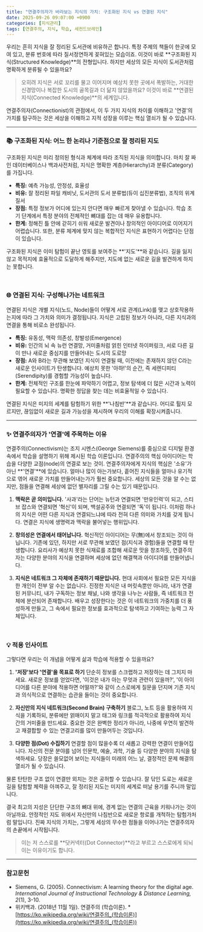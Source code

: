 ```yaml
---
title: "연결주의자가 바라보는 지식의 가치: 구조화된 지식 vs 연결된 지식"
date: 2025-09-26 09:07:00 +0900
categories: [지식관리]
tags: [연결주의, 지식, 학습, 세컨드브레인]
---
```


우리는 흔히 지식을 잘 정리된 도서관에 비유하곤 합니다. 특정 주제의 책들이 한곳에 모여 있고, 분류 번호에 따라 질서정연하게 꽂혀있는 모습이죠. 이것이 바로 **구조화된 지식(Structured Knowledge)**의 전형입니다. 하지만 세상의 모든 지식이 도서관처럼 명확하게 분류될 수 있을까요?

> 오히려 지식은 서로 꼬리를 물고 이어지며 예상치 못한 곳에서 폭발하는, 거대한 신경망이나 복잡한 도시의 골목길과 더 닮지 않았을까요? 이것이 바로 **연결된 지식(Connected Knowledge)**의 세계입니다.

연결주의자(Connectionist)의 관점에서, 이 두 가지 지식의 차이를 이해하고 '연결'의 가치를 탐구하는 것은 세상을 이해하고 지적 성장을 이루는 핵심 열쇠가 될 수 있습니다.

---

### 📚 구조화된 지식: 어느 한 논리나 기준점으로 잘 정리된 지도

구조화된 지식은 미리 정의된 형식과 체계에 따라 조직된 지식을 의미합니다. 마치 잘 짜인 데이터베이스나 백과사전처럼, 지식은 명확한 계층(Hierarchy)과 분류(Category)를 가집니다.

* **특징:** 예측 가능성, 안정성, 효율성
* **비유:** 잘 정리된 파일 캐비닛, 도서관의 도서 분류법(듀이 십진분류법), 조직의 위계질서
* **장점:** 특정 정보가 어디에 있는지 안다면 매우 빠르게 찾아낼 수 있습니다. 학습 초기 단계에서 특정 분야의 전체적인 뼈대를 잡는 데 매우 유용합니다.
* **한계:** 정해진 틀 안에 갇히기 쉬워 새로운 발견이나 창의적인 아이디어로 이어지기 어렵습니다. 또한, 분류 체계에 맞지 않는 복합적인 지식은 표현하기 어렵다는 단점이 있습니다.

구조화된 지식은 이미 탐험이 끝난 영토를 보여주는 **'지도'**와 같습니다. 길을 잃지 않고 목적지에 효율적으로 도달하게 해주지만, 지도에 없는 새로운 길을 발견하게 하지는 못합니다.

<br>

### 🌐 연결된 지식: 구성해나가는 네트워크

연결된 지식은 개별 지식(노드, Node)들이 어떻게 서로 관계(Link)를 맺고 상호작용하는지에 따라 그 가치와 의미가 결정됩니다. 지식은 고립된 정보가 아니라, 다른 지식과의 연결을 통해 비로소 완성됩니다.

* **특징:** 유동성, 맥락 의존성, 창발성(Emergence)
* **비유:** 인간의 뇌 속 뉴런 연결망, 거미줄처럼 얽힌 인터넷 하이퍼링크, 서로 다른 길이 만나 새로운 중심지를 만들어내는 도시의 도로망
* **장점:** A와 B라는 무관해 보였던 지식이 연결될 때, 이전에는 존재하지 않던 C라는 새로운 인사이트가 탄생합니다. 예상치 못한 '아하!'의 순간, 즉 세렌디피티(Serendipity)를 경험할 가능성이 높습니다.
* **한계:** 전체적인 구조를 한눈에 파악하기 어렵고, 정보 탐색에 더 많은 시간과 노력이 필요할 수 있습니다. 명확한 정답을 찾는 데는 비효율적일 수 있습니다.

연결된 지식은 미지의 세계를 탐험하기 위한 **'나침반'**과 같습니다. 어디로 튈지 모르지만, 끊임없이 새로운 길과 가능성을 제시하며 우리의 이해를 확장시켜줍니다.

---

### ✨ 연결주의자가 '연결'에 주목하는 이유

연결주의(Connectivism)는 조지 시멘스(George Siemens)를 중심으로 디지털 환경 속에서 학습을 설명하기 위해 제시된 학습 이론입니다. 연결주의의 핵심 아이디어는 학습을 다양한 교점(node)의 연결로 보는 것이.
연결주의자에게 지식의 핵심은 '소유'가 아닌 **'연결'**에 있습니다. 얼마나 많이 아는가보다, 흩어진 지식들을 얼마나 유기적으로 엮어 새로운 가치를 만들어내는가가 훨씬 중요합니다. 세상의 모든 것을 알 수는 없지만, 점들을 연결해 세상에 없던 별자리를 그릴 수는 있기 때문입니다.

1.  **맥락은 곧 의미입니다.**
    '사과'라는 단어는 뉴턴과 연결되면 '만유인력'이 되고, 스티브 잡스와 연결되면 '혁신'이 되며, 백설공주와 연결되면 '독'이 됩니다. 이처럼 하나의 지식은 어떤 다른 지식과 연결되느냐에 따라 전혀 다른 의미와 가치를 갖게 됩니다. 연결은 지식에 생명력과 맥락을 불어넣는 행위입니다.

2.  **창의성은 연결에서 태어납니다.**
    혁신적인 아이디어는 무(無)에서 창조되는 것이 아닙니다. 기존에 있던, 하지만 서로 무관해 보였던 점(지식과 경험)들을 연결할 때 탄생합니다. 요리사가 예상치 못한 식재료를 조합해 새로운 맛을 창조하듯, 연결주의자는 다양한 분야의 지식을 연결하며 세상에 없던 해결책과 아이디어를 만들어냅니다.

3.  **지식은 네트워크 그 자체에 존재하기 때문입니다.**
    현대 사회에서 필요한 모든 지식을 한 개인이 전부 알 수는 없습니다. 진정한 지식은 내 머릿속뿐만 아니라, 내가 연결된 커뮤니티, 내가 구독하는 정보 채널, 나와 생각을 나누는 사람들, 즉 네트워크 전체에 분산되어 존재합니다. 배우고 성장한다는 것은 이 네트워크의 가중치를 더 풍성하게 만들고, 그 속에서 필요한 정보를 효과적으로 탐색하고 기여하는 능력 그 자체입니다.

<br>

### 💡 적용 인사이트

그렇다면 우리는 이 개념을 어떻게 삶과 학습에 적용할 수 있을까요?

1.  **'저장'보다 '연결'을 목표로 하기**
    단순히 정보를 스크랩하고 저장하는 데 그치지 마세요. 새로운 정보를 얻었다면, '이것은 내가 아는 무엇과 관련이 있을까?', '이 아이디어를 다른 분야에 적용하면 어떨까?'와 같이 스스로에게 질문을 던지며 기존 지식과 의식적으로 연결하는 습관을 들이는 것이 중요합니다.

2.  **자신만의 지식 네트워크(Second Brain) 구축하기**
    블로그, 노트 등을 활용하여 지식을 기록하되, 분류에만 얽매이지 말고 태그와 링크를 적극적으로 활용하여 지식 간의 거미줄을 만드세요. 중요한 것은 완벽한 정리가 아니라, 나중에 우연히 발견하고 재결합할 수 있는 연결고리를 많이 만들어두는 것입니다.

3.  **다양한 점(Dot) 수집하기**
    연결할 점이 많을수록 더 새롭고 강력한 연결이 만들어집니다. 자신의 전문 분야를 넘어 인문학, 예술, 과학, 기술 등 다양한 분야의 지식을 탐색하세요. 당장은 쓸모없어 보이는 지식들이 미래의 어느 날, 결정적인 문제 해결의 열쇠가 될 수 있습니다.


물론 탄탄한 구조 없이 연결만 외치는 것은 공허할 수 있습니다. 잘 닦인 도로는 새로운 길을 탐험할 체력을 아껴주고, 잘 정리된 지도는 미지의 세계로 떠날 용기를 주니까 말입니다.

결국 최고의 지성은 단단한 구조의 뼈대 위에, 경계 없는 연결의 근육을 키워나가는 것이 아닐까요. 안정적인 지도 위에서 자신만의 나침반으로 새로운 항로를 개척하는 탐험가처럼 말입니다. 진짜 지식의 가치는, 그렇게 세상의 무수한 점들을 이어나가는 연결주의자의 손끝에서 시작됩니다.

> 이는 저 스스로를 **닷커넥터(Dot Connector)**라고 부르고 스스로에게 되뇌이는 이유이기도 합니다.

---

### 참고문헌
- Siemens, G. (2005). Connectivism: A learning theory for the digital age. *International Journal of Instructional Technology & Distance Learning, 2*(1), 3-10.
- 위키백과. (2018년 11월 1일). 연결주의 (학습이론). *[https://ko.wikipedia.org/wiki/연결주의_(학습이론)](https://ko.wikipedia.org/wiki/연결주의_(학습이론))
